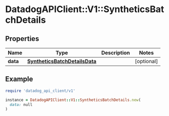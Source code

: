 # DatadogAPIClient::V1::SyntheticsBatchDetails

## Properties

| Name | Type | Description | Notes |
| ---- | ---- | ----------- | ----- |
| **data** | [**SyntheticsBatchDetailsData**](SyntheticsBatchDetailsData.md) |  | [optional] |

## Example

```ruby
require 'datadog_api_client/v1'

instance = DatadogAPIClient::V1::SyntheticsBatchDetails.new(
  data: null
)
```

